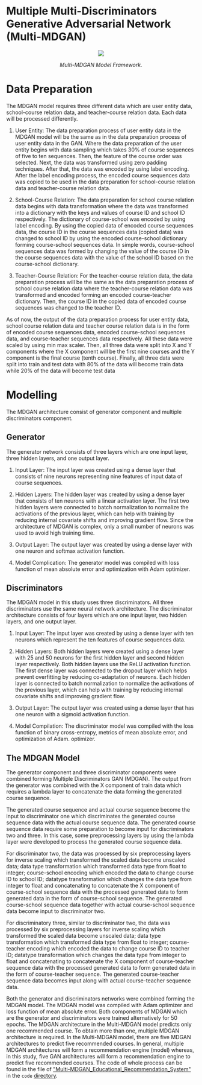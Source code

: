 # Multiple Multi-Discriminators Generative Adversarial Network (Multi-MDGAN)

<p align="middle">
<img src=https://github.com/dimashidayat99/Personalized_Learning_With_GAI/blob/main/model/Multi-MDGAN/framework/Multi-MDGAN_framework.png>
</p>
<p align="middle">
    <em>Multi-MDGAN Model Framework.</em>
</p>

# Data Preparation

The MDGAN model requires three different data which are user entity data, school-course relation data, and teacher-course relation data. Each data will be processed differently. 

1. User Entity: The data preparation process of user entity data in the MDGAN model will be the same as in the data preparation process of user entity data in the GAN. Where the data preparation of the user entity begins with data sampling which takes 30% of course sequences of five to ten sequences. Then, the feature of the course order was selected. Next, the data was transformed using zero padding techniques. After that, the data was encoded by using label encoding. After the label encoding process, the encoded course sequences data was copied to be used in the data preparation for school-course relation data and teacher-course relation data. 

2. School-Course Relation: The data preparation for school course relation data begins with data transformation where the data was transformed into a dictionary with the keys and values of course ID and school ID respectively. The dictionary of course-school was encoded by using label encoding. By using the copied data of encoded course sequences data, the course ID in the course sequences data (copied data) was changed to school ID by using the encoded course-school dictionary forming course-school sequences data. In simple words, course-school sequences data was formed by changing the value of the course ID in the course sequences data with the value of the school ID based on the course-school dictionary.
  
3. Teacher-Course Relation: For the teacher-course relation data, the data preparation process will be the same as the data preparation process of school course relation data where the teacher-course relation data was transformed and encoded forming an encoded course-teacher dictionary. Then, the course ID in the copied data of encoded course sequences was changed to the teacher ID.

As of now, the output of the data preparation process for user entity data, school course relation data and teacher course relation data is in the form of encoded course sequences data, encoded course-school sequences data, and course-teacher sequences data respectively. All these data were scaled by using min max scaler. Then, all three data were split into X and Y components where the X component will be the first nine courses and the Y component is the final course (tenth course). Finally, all three data were split into train and test data with 80% of the data will become train data while 20% of the data will become test data

# Modelling
The MDGAN architecture consist of generator component and multiple discriminators component. 

## Generator
The generator network consists of three layers which are one input layer, three hidden layers, and one output layer. 

1. Input Layer: The input layer was created using a dense layer that consists of nine neurons representing nine features of input data of course sequences.

2. Hidden Layers: The hidden layer was created by using a dense layer that consists of ten neurons with a linear activation layer. The first two hidden layers were connected to batch normalization to normalize the activations of the previous layer, which can help with training by reducing internal covariate shifts and improving gradient flow. Since the architecture of MDGAN is complex, only a small number of neurons was used to avoid high training time. 

3. Output Layer: The output layer was created by using a dense layer with one neuron and softmax activation function.

4. Model Complication: The generator model was compiled with loss function of mean absolute error and optimization with Adam optimizer. 

## Discriminators
The MDGAN model in this study uses three discriminators. All three discriminators use the same neural network architecture. The discriminator architecture consists of four layers which are one input layer, two hidden layers, and one output layer. 

1. Input Layer: The input layer was created by using a dense layer with ten neurons which represent the ten features of course sequences data.

2. Hidden Layers: Both hidden layers were created using a dense layer with 25 and 50 neurons for the first hidden layer and second hidden layer respectively. Both hidden layers use the ReLU activation function. The first dense layer was connected to the dropout layer which helps prevent overfitting by reducing co-adaptation of neurons. Each hidden layer is connected to batch normalization to normalize the activations of the previous layer, which can help with training by reducing internal covariate shifts and improving gradient flow.

3. Output Layer: The output layer was created using a dense layer that has one neuron with a sigmoid activation function. 

4. Model Compilation: The discriminator model was compiled with the loss function of binary cross-entropy, metrics of mean absolute error, and optimization of Adam.
optimizer.

## The MDGAN Model

The generator component and three discriminator components were combined forming Multiple Discriminators GAN (MDGAN). The output from the generator was combined with the X component of train data which requires a lambda layer to concatenate the data forming the generated course sequence. 

The generated course sequence and actual course sequence become the input to discriminator one which discriminates the generated course sequence data with the actual course sequence data. The generated course sequence data require some preparation to become input for discriminators two and three. In this case, some preprocessing layers by using the lambda layer were developed to process the generated course sequence data. 

For discriminator two, the data was processed by six preprocessing layers for inverse scaling which transformed the scaled data become unscaled data; data type transformation which transformed data type from float to integer; course-school encoding which encoded the data to change course ID to school ID; datatype transformation which changes the data type from integer to float and concatenating to concatenate the X component of course-school sequence data with the processed generated data to form generated data in the form of course-school sequence. The generated course-school sequence data together with actual course-school sequence data become input to discriminator two.

For discriminatory three, similar to discriminator two, the data was processed by six preprocessing layers for inverse scaling which transformed the scaled data become unscaled data; data type transformation which transformed data type from float to integer; course-teacher encoding which encoded the data to change course ID to teacher ID; datatype transformation which changes the data type from integer to float and concatenating to concatenate the X component of course-teacher sequence data with the processed generated data to form generated data in the form of course-teacher sequence. The generated course-teacher sequence data becomes input along with actual course-teacher sequence data. 

Both the generator and discriminators networks were combined forming the MDGAN model. The MDGAN model was compiled with Adam optimizer and loss function of mean absolute error. Both components of MDGAN which are the generator and discriminators were trained alternatively for 50 epochs. The MDGAN architecture in the Multi-MDGAN model predicts only one recommended course. To obtain more than one, multiple MDGAN architecture is required. In the Multi-MDGAN model, there are five MDGAN architectures to predict five recommended courses. In general, multiple MDGAN architectures will form a recommendation engine (model) whereas, in this study, five GAN architectures will form a recommendation engine to predict five recommended courses. The code of whole process can be found in the file of ["Multi-MDGAN_Educational_Recommendation_System"](https://github.com/dimashidayat99/Personalized_Learning_With_GAI/blob/main/model/Multi-MDGAN/code/Multi-MDGAN_Educational_Recommendation_System.ipynb) in the `code` [directory](https://github.com/dimashidayat99/Personalized_Learning_With_GAI/blob/main/model/Multi-MDGAN/code).

